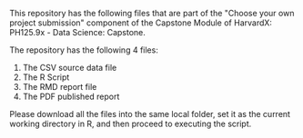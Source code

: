 This repository has the following files that are part of the "Choose your own project submission" component of the Capstone Module of HarvardX: PH125.9x - 
Data Science: Capstone.

The repository has the following 4 files:
1. The CSV source data file
2. The R Script
3. The RMD report file
4. The PDF published report

Please download all the files into the same local folder, set it as the current working directory in R, and then proceed to executing the script. 
